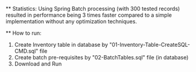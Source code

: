 ** Statistics: Using Spring Batch processing (with 300 tested records) resulted in performance being 3 times faster compared to a simple implementation without any optimization techniques.

** How to run:
1. Create Inventory table in database by "01-Inventory-Table-CreateSQL-CMD.sql" file
2. Create batch pre-requisites by "02-BatchTables.sql" file (in database)
3. Download and Run

